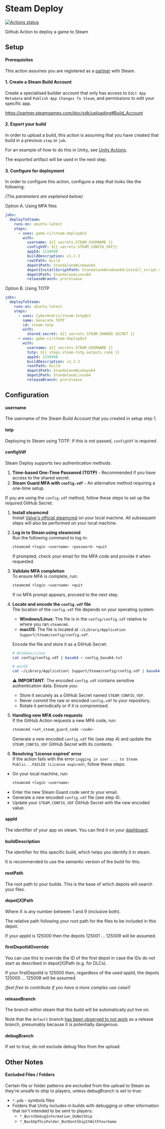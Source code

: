 # Steam Deploy

[![Actions status](https://github.com/game-ci/steam-deploy/workflows/🚀/badge.svg?event=push&branch=main)](https://github.com/game-ci/steam-deploy/actions/workflows/main.yml)

Github Action to deploy a game to Steam

## Setup

#### Prerequisites

This action assumes you are registered as a [partner](https://partner.steamgames.com/) with Steam.

#### 1. Create a Steam Build Account

Create a specialised builder account that only has access to `Edit App Metadata` and `Publish App Changes To Steam`,
and permissions to edit your specific app.

https://partner.steamgames.com/doc/sdk/uploading#Build_Account

#### 2. Export your build

In order to upload a build, this action is assuming that you have created that build in a previous `step` or `job`.

For an example of how to do this in Unity, see [Unity Actions](https://github.com/game-ci/unity-actions).

The exported artifact will be used in the next step.

#### 3. Configure for deployment

In order to configure this action, configure a step that looks like the following:

_(The parameters are explained below)_

Option A. Using MFA files

```yaml
jobs:
  deployToSteam:
    runs-on: ubuntu-latest
    steps:
      - uses: game-ci/steam-deploy@v3
        with:
          username: ${{ secrets.STEAM_USERNAME }}          
          configVdf: ${{ secrets.STEAM_CONFIG_VDF}}          
          appId: 1234560
          buildDescription: v1.2.3
          rootPath: build
          depot1Path: StandaloneWindows64
          depot1InstallScriptPath: StandaloneWindows64/install_script.vdf
          depot2Path: StandaloneLinux64
          releaseBranch: prerelease
```

Option B. Using TOTP

```yaml
jobs:
  deployToSteam:
    runs-on: ubuntu-latest
    steps:
      - uses: CyberAndrii/steam-totp@v1
        name: Generate TOTP
        id: steam-totp
        with:
          shared_secret: ${{ secrets.STEAM_SHARED_SECRET }}
      - uses: game-ci/steam-deploy@v3
        with:
          username: ${{ secrets.STEAM_USERNAME }}          
          totp: ${{ steps.steam-totp.outputs.code }}
          appId: 1234560
          buildDescription: v1.2.3
          rootPath: build
          depot1Path: StandaloneWindows64
          depot2Path: StandaloneLinux64
          releaseBranch: prerelease
```

## Configuration

#### username

The username of the Steam Build Account that you created in setup step 1.

#### totp

Deploying to Steam using TOTP. If this is not passed, `configVdf` is required.

#### configVdf

Steam Deploy supports two authentication methods:

1. **Time-based One-Time Password (TOTP)** - Recommended if you have access to the shared secret.
2. **Steam Guard MFA with `config.vdf`** - An alternative method requiring a one-time setup.

If you are using the `config.vdf` method, follow these steps to set up the required GitHub Secret:

1. **Install steamcmd**  
   Install [Valve's official steamcmd](https://partner.steamgames.com/doc/sdk/uploading#1) on your local machine. All subsequent steps will also be performed on your local machine.

2. **Log in to Steam using steamcmd**  
   Run the following command to log in:
   ```bash
   steamcmd +login <username> <password> +quit
   ```
   If prompted, check your email for the MFA code and provide it when requested.

3. **Validate MFA completion**  
   To ensure MFA is complete, run:
   ```bash
   steamcmd +login <username> +quit
   ```
   If no MFA prompt appears, proceed to the next step.

4. **Locate and encode the `config.vdf` file**  
   The location of the `config.vdf` file depends on your operating system:
   - **Windows/Linux**: The file is in the `config/config.vdf` relative to where you ran `steamcmd`.
   - **macOS**: The file is located at `~/Library/Application Support/Steam/config/config.vdf`.

    Encode the file and store it as a GitHub Secret:
    ```bash
    # Windows/Linux
    cat config/config.vdf | base64 > config_base64.txt
    
    # macOS
    cat ~/Library/Application\ Support/Steam/config/config.vdf | base64 > config_base64.txt
    ```
    ⚠️ **IMPORTANT**: The encoded `config.vdf` contains sensitive authentication data. Ensure you:
   - Store it securely as a GitHub Secret named `STEAM_CONFIG_VDF`.
   - Never commit the raw or encoded `config.vdf` to your repository.
   - Rotate it periodically or if it is compromised.

5. **Handling new MFA code requests**  
   If the GitHub Action requests a new MFA code, run:
   ```bash
   steamcmd +set_steam_guard_code <code>
   ```
   Generate a new encoded `config.vdf` file (see step 4) and update the `STEAM_CONFIG_VDF` GitHub Secret with its contents.

6. **Resolving 'License expired' error**  
   If the action fails with the error `Logging in user ... to Steam Public...FAILED (License expired)`, follow these steps:
  - On your local machine, run:
    ```bash
    steamcmd +login <username>
    ```
  - Enter the new Steam Guard code sent to your email.
  - Generate a new encoded `config.vdf` file (see step 4).
  - Update your `STEAM_CONFIG_VDF` GitHub Secret with the new encoded value.

#### appId

The identifier of your app on steam. You can find it on your [dashboard](https://partner.steamgames.com/dashboard).

#### buildDescription

The identifier for this specific build, which helps you identify it in steam. 

It is recommended to use the semantic version of the build for this.

#### rootPath

The root path to your builds. This is the base of which depots will search your files.

#### depot[X]Path

Where X is any number between 1 and 9 (inclusive both).

The relative path following your root path for the files to be included in this depot.

If your appId is 125000 then the depots 125001 ... 125009 will be assumed.

#### firstDepotIdOverride

You can use this to override the ID of the first depot in case the IDs do not start as described in depot[X]Path (e.g. for DLCs).

If your firstDepotId is 125000 then, regardless of the used appId, the depots 125000 ... 125008 will be assumed.

_(feel free to contribute if you have a more complex use case!)_

#### releaseBranch

The branch within steam that this build will be automatically put live on.

Note that the `default` branch [has been observed to not work](https://github.com/game-ci/steam-deploy/issues/19) as a release branch, presumably because it is potentially dangerous.

#### debugBranch

If set to true, do not exclude debug files from the upload.

## Other Notes

#### Excluded Files / Folders

Certain file or folder patterns are excluded from the upload to Steam as they're unsafe to ship to players, unless debugBranch is set to true:

- `*.pdb` - symbols files
- Folders that Unity includes in builds with debugging or other information that isn't intended to be sent to players:
    - `*_BurstDebugInformation_DoNotShip`
    - `*_BackUpThisFolder_ButDontShipItWithYourGame`

